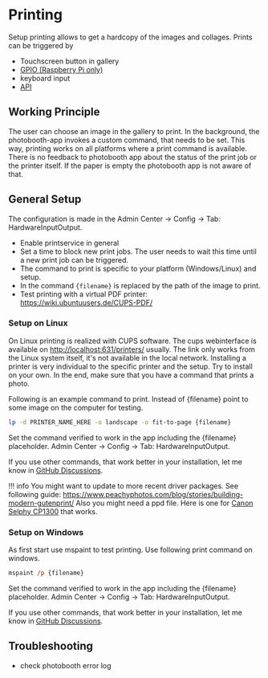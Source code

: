 # Printing

Setup printing allows to get a hardcopy of the images and collages.
Prints can be triggered by

- Touchscreen button in gallery
- [GPIO (Raspberry Pi only)](./gpio.md)
- keyboard input
- [API](../reference/api.md)

## Working Principle

The user can choose an image in the gallery to print. In the background, the photobooth-app invokes a custom command, that needs to be set.
This way, printing works on all platforms where a print command is available.
There is no feedback to photobooth app about the status of the print job or the printer itself.
If the paper is empty the photobooth app is not aware of that.

## General Setup

The configuration is made in the Admin Center -> Config -> Tab: HardwareInputOutput.

- Enable printservice in general
- Set a time to block new print jobs. The user needs to wait this time until a new print job can be triggered.
- The command to print is specific to your platform (Windows/Linux) and setup.
- In the command ``{filename}`` is replaced by the path of the image to print.
- Test printing with a virtual PDF printer: <https://wiki.ubuntuusers.de/CUPS-PDF/>

### Setup on Linux

On Linux printing is realized with CUPS software. The cups webinterface is available on <http://localhost:631/printers/> usually.
The link only works from the Linux system itself, it's not available in the local network.
Installing a printer is very individual to the specific printer and the setup.
Try to install on your own. In the end, make sure that you have a command that prints a photo.

Following is an example command to print.
Instead of {filename} point to some image on the computer for testing.

```sh title="example command to print on linux"
lp -d PRINTER_NAME_HERE -o landscape -o fit-to-page {filename}
```

Set the command verified to work in the app including the {filename} placeholder.
Admin Center -> Config -> Tab: HardwareInputOutput.

If you use other commands, that work better in your installation, let me know in [GitHub Discussions](https://github.com/photobooth-app/photobooth-app/discussions/).

!!! info
    You might want to update to more recent driver packages. See following guide:
    <https://www.peachyphotos.com/blog/stories/building-modern-gutenprint/>
    Also you might need a ppd file. Here is one for [Canon Selphy CP1300](https://github.com/reuterbal/photobooth/blob/master/supplementals/Canon_SELPHY_CP1300.ppd) that works.

### Setup on Windows

As first start use mspaint to test printing. Use following print command on windows.

```ps title="example command to print on windows"
mspaint /p {filename}
```

Set the command verified to work in the app including the {filename} placeholder.
Admin Center -> Config -> Tab: HardwareInputOutput.

If you use other commands, that work better in your installation, let me know in [GitHub Discussions](https://github.com/photobooth-app/photobooth-app/discussions/).

## Troubleshooting

- check photobooth error log

